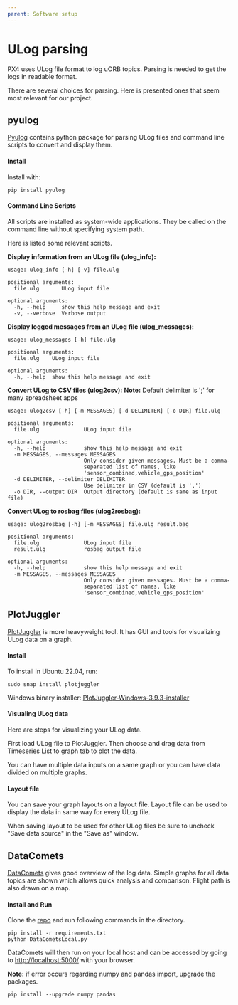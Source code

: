 ```yaml
---
parent: Software setup
---
```


# ULog parsing
PX4 uses ULog file format to log uORB topics. Parsing is needed to get the logs in readable format.

There are several choices for parsing. Here is presented ones that seem most relevant for our project.

## pyulog

 [Pyulog](https://github.com/PX4/pyulog#scripts) contains python package for parsing ULog files and command line scripts to convert and display them.

#### Install

Install with:
```
pip install pyulog
```

#### Command Line Scripts

All scripts are installed as system-wide applications. They be called on the command line without specifying system path.

Here is listed some relevant scripts.

**Display information from an ULog file (ulog_info):**
```
usage: ulog_info [-h] [-v] file.ulg

positional arguments:
  file.ulg       ULog input file

optional arguments:
  -h, --help     show this help message and exit
  -v, --verbose  Verbose output
```

**Display logged messages from an ULog file (ulog_messages):**
```
usage: ulog_messages [-h] file.ulg

positional arguments:
  file.ulg    ULog input file

optional arguments:
  -h, --help  show this help message and exit
```

**Convert ULog to CSV files (ulog2csv):**
**Note:** Default delimiter is ';' for many spreadsheet apps
```
usage: ulog2csv [-h] [-m MESSAGES] [-d DELIMITER] [-o DIR] file.ulg

positional arguments:
  file.ulg              ULog input file

optional arguments:
  -h, --help            show this help message and exit
  -m MESSAGES, --messages MESSAGES
                        Only consider given messages. Must be a comma-
                        separated list of names, like
                        'sensor_combined,vehicle_gps_position'
  -d DELIMITER, --delimiter DELIMITER
                        Use delimiter in CSV (default is ',')
  -o DIR, --output DIR  Output directory (default is same as input file)
```

**Convert ULog to rosbag files (ulog2rosbag):**
```
usage: ulog2rosbag [-h] [-m MESSAGES] file.ulg result.bag

positional arguments:
  file.ulg              ULog input file
  result.ulg            rosbag output file

optional arguments:
  -h, --help            show this help message and exit
  -m MESSAGES, --messages MESSAGES
                        Only consider given messages. Must be a comma-
                        separated list of names, like
                        'sensor_combined,vehicle_gps_position'
```


## PlotJuggler
[PlotJuggler](https://github.com/facontidavide/PlotJuggler) is more heavyweight tool. It has GUI and tools for visualizing ULog data on a graph.

#### Install

To install in Ubuntu 22.04, run:
```
sudo snap install plotjuggler
```

Windows binary installer: [PlotJuggler-Windows-3.9.3-installer](https://github.com/facontidavide/PlotJuggler/releases/download/3.9.3/PlotJuggler-Windows-3.9.3-installer.exe)

#### Visualing ULog data

Here are steps for visualizing your ULog data.

First load ULog file to PlotJuggler. Then choose and drag data from Timeseries List to graph tab to plot the data. 

You can have multiple data inputs on a same graph or you can have data divided on multiple graphs. 

#### Layout file

You can save your graph layouts on a layout file. Layout file can be used to display the data in same way for every ULog file.

When saving layout to be used for other ULog files be sure to uncheck "Save data source" in the "Save as" window.


## DataComets
[DataComets](https://github.com/dsaffo/DataComets?tab=readme-ov-file) gives good overview of the log data. Simple graphs for all data topics are shown which allows quick analysis and comparison. Flight path is also drawn on a map.

#### Install and Run
Clone the [repo](https://github.com/dsaffo/DataComets?tab=readme-ov-file) and run following commands in the directory.
```
pip install -r requirements.txt
python DataCometsLocal.py
```

DataComets will then run on your local host and can be accessed by going to <http://localhost:5000/> with your browser.

**Note:** if error occurs regarding numpy and pandas import, upgrade the packages.
```
pip install --upgrade numpy pandas
```